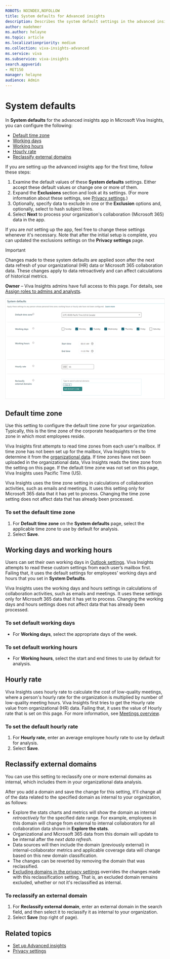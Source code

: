 ```yaml
---
ROBOTS: NOINDEX,NOFOLLOW
title: System defaults for Advanced insights
description: Describes the system default settings in the advanced insights app for Viva Insights that admins configure and edit for your organization
author: madehmer
ms.author: helayne
ms.topic: article
ms.localizationpriority: medium 
ms.collection: viva-insights-advanced 
ms.service: viva 
ms.subservice: viva-insights 
search.appverid: 
- MET150 
manager: helayne
audience: Admin
---
```


# System defaults

In **System defaults** for the advanced insights app in Microsoft Viva Insights, you can configure the following:

* [Default time zone](#default-time-zone)
* [Working days](#to-set-default-working-days)
* [Working hours](#to-set-default-working-hours)
* [Hourly rate](#hourly-rate)
* [Reclassify external domains](#reclassify-external-domains)

If you are setting up the advanced insights app for the first time, follow these steps:

1. Examine the default values of these **System defaults** settings. Either accept these default values or change one or more of them.
1. Expand the **Exclusions** section and look at its settings. (For more information about these settings, see [Privacy settings](/viva/insights/use/privacy-settings?toc=/viva/insights/use/toc.json&bc=/viva/insights/breadcrumb/toc.json).)
1. Optionally, specify data to exclude in one or the **Exclusion** options and, optionally, select to hash subject lines.
1. Select **Next** to process your organization's collaboration (Microsoft 365) data in the app.

If you are _not_ setting up the app, feel free to change these settings whenever it's necessary. Note that after the initial setup is complete, you can updated the exclusions settings on the **Privacy settings** page.

>[!Important]
>Changes made to these system defaults are applied soon after the next data refresh of your organizational (HR) data or Microsoft 365 collaboration data. These changes apply to data retroactively and can affect calculations of historical metrics.

**Owner** – Viva Insights admins have full access to this page. For details, see [Assign roles to admins and analysts](/viva/insights/setup/assign-roles-to-wpa-admins?toc=/viva/insights/use/toc.json&bc=/viva/insights/breadcrumb/toc.json).

![System defaults.](../images/wpa/use/sys-def-page.png)

## Default time zone

Use this setting to configure the default time zone for your organization. Typically, this is the time zone of the corporate headquarters or the time zone in which most employees reside.

Viva Insights first attempts to read time zones from each user's mailbox. If time zone has not been set up for the mailbox, Viva Insights tries to determine it from the [organizational data](/viva/insights/use/organizational-data?toc=/viva/insights/use/toc.json&bc=/viva/insights/breadcrumb/toc.json). If time zones have not been uploaded in the organizational data, Viva Insights reads the time zone from the setting on this page. If the default time zone was not set on this page, Viva Insights uses Pacific Time (US).

Viva Insights uses the time zone setting in calculations of collaboration activities, such as emails and meetings. It uses this setting only for Microsoft 365 data that it has yet to process. Changing the time zone setting does not affect data that has already been processed.

### To set the default time zone

1. For **Default time zone** on the **System defaults** page, select the applicable time zone to use by default for analysis.
2. Select **Save**.

## Working days and working hours

Users can set their own working days in [Outlook settings](https://outlook.office.com/calendar/options/calendar/view/appearance). Viva Insights attempts to read these custom settings from each user’s mailbox first. Failing that, it uses the default settings for employees' working days and hours that you set in **System Defaults**.

Viva Insights uses the working days and hours settings in calculations of collaboration activities, such as emails and meetings. It uses these settings only for Microsoft 365 data that it has yet to process. Changing the working days and hours settings does not affect data that has already been processed.

### To set default working days

* For **Working days**, select the appropriate days of the week.  

### To set default working hours

* For **Working hours**, select the start and end times to use by default for analysis.

## Hourly rate

Viva Insights uses hourly rate to calculate the cost of low-quality meetings, where a person's hourly rate for the organization is multiplied by number of low-quality meeting hours. Viva Insights first tries to get the Hourly rate value from organizational (HR) data. Failing that, it uses the value of Hourly rate that is set on this page. For more information, see [Meetings overview](/viva/insights/use/explore-metrics-meetings-overview?toc=/viva/insights/use/toc.json&bc=/viva/insights/breadcrumb/toc.json#hourly-rate).

### To set the default hourly rate

1. For **Hourly rate**, enter an average employee hourly rate to use by default for analysis.
2. Select **Save**.

## Reclassify external domains

You can use this setting to reclassify one or more external domains as internal, which includes them in your organizational data analysis.

After you add a domain and save the change for this setting, it'll change all of the data related to the specified domain as internal to your organization, as follows:

* Explore the stats charts and metrics will show the domain as internal *retroactively* for the specified date range. For example, employees in this domain will change from external to internal collaborators for all collaboration data shown in **Explore the stats**.
* Organizational and Microsoft 365 data from this domain will update to be internal after the *next data refresh*.
* Data sources will then include the domain (previously external) in internal-collaborator metrics and applicable coverage data will change based on this new domain classification.
* The changes can be reverted by removing the domain that was reclassified.
* [Excluding domains in the privacy settings](/viva/insights/use/privacy-settings?toc=/viva/insights/use/toc.json&bc=/viva/insights/breadcrumb/toc.json#exclude-domains-or-email-addresses) overrides the changes made with this reclassification setting. That is, an excluded domain remains excluded, whether or not it's reclassified as internal.

### To reclassify an external domain

1. For **Reclassify external domain**, enter an external domain in the search field, and then select it to reclassify it as internal to your organization.
2. Select **Save** (top right of page).

## Related topics

* [Set up Advanced insights](/viva/insights/setup/set-up-workplace-analytics?toc=/viva/insights/use/toc.json&bc=/viva/insights/breadcrumb/toc.json)
* [Privacy settings](/viva/insights/use/privacy-settings?toc=/viva/insights/use/toc.json&bc=/viva/insights/breadcrumb/toc.json)
